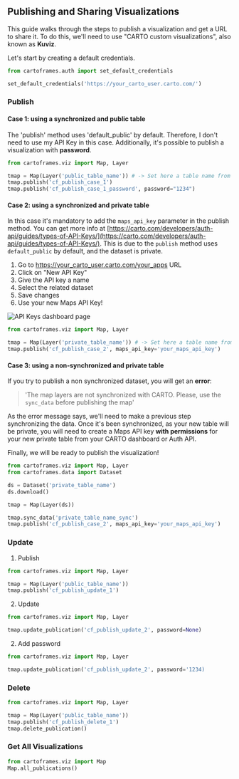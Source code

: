 ## Publishing and Sharing Visualizations

This guide walks through the steps to publish a visualization and get a URL to share it. To do this, we'll need to use "CARTO custom visualizations", also known as **Kuviz**.

Let's start by creating a default credentials.

```py
from cartoframes.auth import set_default_credentials

set_default_credentials('https://your_carto_user.carto.com/')
```

### Publish

#### Case 1: using a synchronized and public table

The 'publish' method uses 'default_public' by default. Therefore, I don't need to use my API Key in this case. Additionally, it's possible to publish a visualization with **password**.

```py
from cartoframes.viz import Map, Layer

tmap = Map(Layer('public_table_name')) # -> Set here a table name from your account
tmap.publish('cf_publish_case_1')
tmap.publish('cf_publish_case_1_password', password="1234")
```

#### Case 2: using a synchronized and private table

In this case it's mandatory to add the `maps_api_key` parameter in the publish method. You can get more info at [https://carto.com/developers/auth-api/guides/types-of-API-Keys/](https://carto.com/developers/auth-api/guides/types-of-API-Keys/). This is due to the `publish` method uses `default_public` by default, and the dataset is private.

1. Go to https://your_carto_user.carto.com/your_apps URL
2. Click on "New API Key"
3. Give the API key a name
4. Select the related dataset
5. Save changes
6. Use your new Maps API Key!

![API Keys dashboard page](../../img/guides/publishing/publishing-1.png)

```py
from cartoframes.viz import Map, Layer

tmap = Map(Layer('private_table_name')) # -> Set here a table name from your account
tmap.publish('cf_publish_case_2', maps_api_key='your_maps_api_key')
```

#### Case 3: using a non-synchronized and private table

If you try to publish a non synchronized dataset, you will get an **error**:

> 'The map layers are not synchronized with CARTO. Please, use the `sync_data` before publishing the map'

As the error message says, we'll need to make a previous step synchronizing the data. Once it's been synchronized, as your new table will be private, you will need to create a Maps API key **with permissions** for your new private table from your CARTO dashboard or Auth API.

Finally, we will be ready to publish the visualization!

```py
from cartoframes.viz import Map, Layer
from cartoframes.data import Dataset

ds = Dataset('private_table_name')
ds.download()

tmap = Map(Layer(ds))

tmap.sync_data('private_table_name_sync')
tmap.publish('cf_publish_case_2', maps_api_key='your_maps_api_key')
```

### Update

1. Publish

```py
from cartoframes.viz import Map, Layer

tmap = Map(Layer('public_table_name'))
tmap.publish('cf_publish_update_1')
```

2. Update

```py
from cartoframes.viz import Map, Layer

tmap.update_publication('cf_publish_update_2', password=None)
```

2. Add password

```py
from cartoframes.viz import Map, Layer

tmap.update_publication('cf_publish_update_2', password='1234)
```

### Delete

```py
from cartoframes.viz import Map, Layer

tmap = Map(Layer('public_table_name'))
tmap.publish('cf_publish_delete_1')
tmap.delete_publication()
```

### Get All Visualizations

```py
from cartoframes.viz import Map
Map.all_publications()
```
